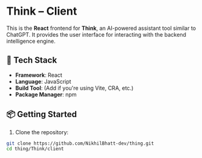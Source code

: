 # Think – Client

This is the **React** frontend for **Think**, an AI-powered assistant tool similar to ChatGPT. It provides the user interface for interacting with the backend intelligence engine.

## 🚀 Tech Stack

- **Framework**: React
- **Language**: JavaScript
- **Build Tool**: (Add if you're using Vite, CRA, etc.)
- **Package Manager**: npm

## 📦 Getting Started

1. Clone the repository:

```bash
git clone https://github.com/NikhilBhatt-dev/thing.git
cd thing/Think/client
